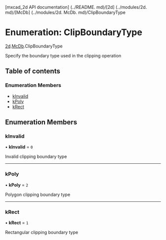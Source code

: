 [mxcad_2d API documentation] (../README. md)/[2d] (../modules/2d. md)/[McDb] (../modules/2d. McDb. md)/ClipBoundaryType

# Enumeration: ClipBoundaryType

[2d](../modules/2d.md).[McDb](../modules/2d.McDb.md).ClipBoundaryType

Specify the boundary type used in the clipping operation

## Table of contents

### Enumeration Members

- [kInvalid](2d.McDb.ClipBoundaryType.md#kinvalid)
- [kPoly](2d.McDb.ClipBoundaryType.md#kpoly)
- [kRect](2d.McDb.ClipBoundaryType.md#krect)

## Enumeration Members

### kInvalid

• **kInvalid** = ``0``

Invalid clipping boundary type

___

### kPoly

• **kPoly** = ``2``

Polygon clipping boundary type

___

### kRect

• **kRect** = ``1``

Rectangular clipping boundary type

